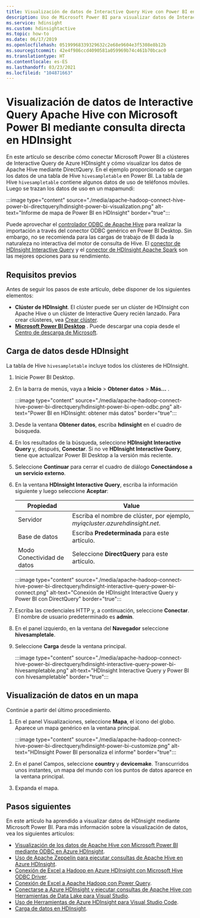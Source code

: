```yaml
---
title: Visualización de datos de Interactive Query Hive con Power BI en Azure HDInsight
description: Uso de Microsoft Power BI para visualizar datos de Interactive Query Hive desde Azure HDInsight
ms.service: hdinsight
ms.custom: hdinsightactive
ms.topic: how-to
ms.date: 06/17/2019
ms.openlocfilehash: 05199968339329632c2e68e9604e3f5308e8b12b
ms.sourcegitcommit: 42e4f986ccd4090581a059969b74c461b70bcac0
ms.translationtype: HT
ms.contentlocale: es-ES
ms.lasthandoff: 03/23/2021
ms.locfileid: "104871663"
---
```

# <a name="visualize-interactive-query-apache-hive-data-with-microsoft-power-bi-using-direct-query-in-hdinsight"></a>Visualización de datos de Interactive Query Apache Hive con Microsoft Power BI mediante consulta directa en HDInsight

En este artículo se describe cómo conectar Microsoft Power BI a clústeres de Interactive Query de Azure HDInsight y cómo visualizar los datos de Apache Hive mediante DirectQuery. En el ejemplo proporcionado se cargan los datos de una tabla de Hive `hivesampletable` en Power BI. La tabla de Hive `hivesampletable` contiene algunos datos de uso de teléfonos móviles. Luego se trazan los datos de uso en un mapamundi:

:::image type="content" source="./media/apache-hadoop-connect-hive-power-bi-directquery/hdinsight-power-bi-visualization.png" alt-text="Informe de mapa de Power BI en HDInsight" border="true":::

Puede aprovechar el [controlador ODBC de Apache Hive](../hadoop/apache-hadoop-connect-hive-power-bi.md) para realizar la importación a través del conector ODBC genérico en Power BI Desktop. Sin embargo, no se recomienda para las cargas de trabajo de BI dada la naturaleza no interactiva del motor de consulta de Hive. El [conector de HDInsight Interactive Query](./apache-hadoop-connect-hive-power-bi-directquery.md) y el [conector de HDInsight Apache Spark](/power-bi/spark-on-hdinsight-with-direct-connect) son las mejores opciones para su rendimiento.

## <a name="prerequisites"></a>Requisitos previos
Antes de seguir los pasos de este artículo, debe disponer de los siguientes elementos:

* **Clúster de HDInsight**. El clúster puede ser un clúster de HDInsight con Apache Hive o un clúster de Interactive Query recién lanzado. Para crear clústeres, vea [Crear clúster](../hadoop/apache-hadoop-linux-tutorial-get-started.md).
* **[Microsoft Power BI Desktop](https://powerbi.microsoft.com/desktop/)** . Puede descargar una copia desde el [Centro de descarga de Microsoft](https://www.microsoft.com/download/details.aspx?id=45331).

## <a name="load-data-from-hdinsight"></a>Carga de datos desde HDInsight

La tabla de Hive `hivesampletable` incluye todos los clústeres de HDInsight.

1. Inicie Power BI Desktop.

2. En la barra de menús, vaya a **Inicio** > **Obtener datos** > **Más...** .

    :::image type="content" source="./media/apache-hadoop-connect-hive-power-bi-directquery/hdinsight-power-bi-open-odbc.png" alt-text="Power BI en HDInsight: obtener más datos" border="true":::

3. Desde la ventana **Obtener datos**, escriba **hdinsight** en el cuadro de búsqueda.  

4. En los resultados de la búsqueda, seleccione **HDInsight Interactive Query** y, después, **Conectar**.  Si no ve **HDInsight Interactive Query**, tiene que actualizar Power BI Desktop a la versión más reciente.

5. Seleccione **Continuar** para cerrar el cuadro de diálogo **Conectándose a un servicio externo**.

6. En la ventana **HDInsight Interactive Query**, escriba la información siguiente y luego seleccione **Aceptar**:

    |Propiedad | Value |
    |---|---|
    |Servidor |Escriba el nombre de clúster, por ejemplo, *myiqcluster.azurehdinsight.net*.|
    |Base de datos |Escriba **Predeterminada** para este artículo.|
    |Modo Conectividad de datos |Seleccione **DirectQuery** para este artículo.|

    :::image type="content" source="./media/apache-hadoop-connect-hive-power-bi-directquery/hdinsight-interactive-query-power-bi-connect.png" alt-text="Conexión de HDInsight Interactive Query y Power BI con DirectQuery" border="true":::

7. Escriba las credenciales HTTP y, a continuación, seleccione **Conectar**. El nombre de usuario predeterminado es **admin**.

8. En el panel izquierdo, en la ventana del **Navegador** seleccione **hivesampletale**.

9. Seleccione **Carga** desde la ventana principal.

    :::image type="content" source="./media/apache-hadoop-connect-hive-power-bi-directquery/hdinsight-interactive-query-power-bi-hivesampletable.png" alt-text="HDInsight Interactive Query y Power BI con hivesampletable" border="true":::

## <a name="visualize-data-on-a-map"></a>Visualización de datos en un mapa

Continúe a partir del último procedimiento.

1. En el panel Visualizaciones, seleccione **Mapa**, el icono del globo. Aparece un mapa genérico en la ventana principal.

    :::image type="content" source="./media/apache-hadoop-connect-hive-power-bi-directquery/hdinsight-power-bi-customize.png" alt-text="HDInsight Power BI personaliza el informe" border="true":::

2. En el panel Campos, seleccione **country** y **devicemake**. Transcurridos unos instantes, un mapa del mundo con los puntos de datos aparece en la ventana principal.

3. Expanda el mapa.

## <a name="next-steps"></a>Pasos siguientes
En este artículo ha aprendido a visualizar datos de HDInsight mediante Microsoft Power BI.  Para más información sobre la visualización de datos, vea los siguientes artículos:

* [Visualización de los datos de Apache Hive con Microsoft Power BI mediante ODBC en Azure HDInsight](../hadoop/apache-hadoop-connect-hive-power-bi.md). 
* [Uso de Apache Zeppelin para ejecutar consultas de Apache Hive en Azure HDInsight](../interactive-query/hdinsight-connect-hive-zeppelin.md).
* [Conexión de Excel a Hadoop en Azure HDInsight con Microsoft Hive ODBC Driver](../hadoop/apache-hadoop-connect-excel-hive-odbc-driver.md).
* [Conexión de Excel a Apache Hadoop con Power Query](../hadoop/apache-hadoop-connect-excel-power-query.md).
* [Conectarse a Azure HDInsight y ejecutar consultas de Apache Hive con Herramientas de Data Lake para Visual Studio](../hadoop/apache-hadoop-visual-studio-tools-get-started.md).
* [Uso de Herramientas de Azure HDInsight para Visual Studio Code](../hdinsight-for-vscode.md).
* [Carga de datos en HDInsight](./../hdinsight-upload-data.md).